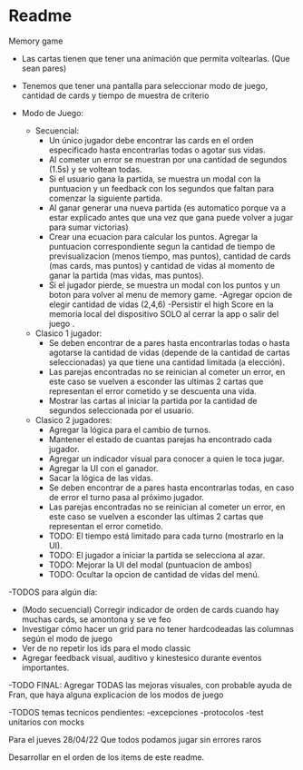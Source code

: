 #  Readme


Memory game

- Las cartas tienen que tener una animación que permita voltearlas. (Que sean pares)
- Tenemos que tener una pantalla para seleccionar modo de juego, cantidad de cards y tiempo de muestra de criterio

- Modo de Juego:
    - Secuencial:
        - Un único jugador debe encontrar las cards en el orden especificado hasta encontrarlas todas o agotar sus vidas.
        - Al cometer un error se muestran por una cantidad de segundos (1.5s) y se voltean todas.
        - Si el usuario gana la partida, se muestra un modal con la puntuacion y un feedback con los segundos que faltan para comenzar la siguiente partida.
        - Al ganar generar una nueva partida (es automatico porque va a estar explicado antes que una vez que gana puede volver a jugar para sumar victorias) 
        - Crear una ecuacion para calcular los puntos. Agregar la puntuacion correspondiente segun la cantidad de tiempo de previsualizacion (menos tiempo, mas puntos), cantidad de cards (mas cards, mas puntos) y cantidad de vidas al momento de ganar la partida (mas vidas, mas puntos).
        - Si el jugador pierde, se muestra un modal con los puntos y un boton para volver al menu de memory game.
        -Agregar opcion de elegir cantidad de vidas (2,4,6)
        -Persistir el high Score en la memoria local del dispositivo SOLO al cerrar la app o salir del juego .
    - Clasico 1 jugador:
        - Se deben encontrar de a pares hasta encontrarlas todas o hasta agotarse la cantidad de vidas (depende de la cantidad de cartas seleccionadas) ya que tiene una cantidad limitada (a elección).
        - Las parejas encontradas no se reinician al cometer un error, en este caso se vuelven a esconder las ultimas 2 cartas que representan el error cometido y se descuenta una vida.
        - Mostrar las cartas al iniciar la partida por la cantidad de segundos seleccionada por el usuario.
    - Clasico 2 jugadores: 
        - Agregar la lógica para el cambio de turnos.
        - Mantener el estado de cuantas parejas ha encontrado cada jugador.
        - Agregar un indicador visual para conocer a quien le toca jugar.
        - Agregar la UI con el ganador.
        - Sacar la lógica de las vidas.
        - Se deben encontrar de a pares hasta encontrarlas todas, en caso de error el turno pasa al próximo jugador.
        - Las parejas encontradas no se reinician al cometer un error, en este caso se vuelven a esconder las ultimas 2 cartas que representan el error cometido.
        - TODO: El tiempo está limitado para cada turno (mostrarlo en la UI).
        - TODO: El jugador a iniciar la partida se selecciona al azar.
        - TODO: Mejorar la UI del modal (puntuacion de ambos)
        - TODO: Ocultar la opcion de cantidad de vidas del menú.
        
-TODOS para algún día:
- (Modo secuencial) Corregir indicador de orden de cards cuando hay muchas cards, se amontona y se ve feo
- Investigar cómo hacer un grid para no tener hardcodeadas las columnas según el modo de juego
- Ver de no repetir los ids para el modo classic
- Agregar feedback visual, auditivo y kinestesico durante eventos importantes.

-TODO FINAL: Agregar TODAS las mejoras visuales, con probable ayuda de Fran, que haya alguna explicacion de los modos de juego

-TODOS temas tecnicos pendientes:
-excepciones
-protocolos
-test unitarios con mocks

Para el jueves 28/04/22
Que todos podamos jugar sin errores raros


Desarrollar en el orden de los items de este readme.

